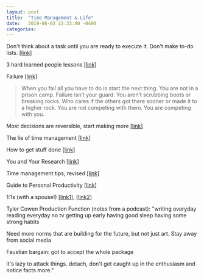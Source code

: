```yaml
---
layout: post
title:  "Time Management & Life"
date:   2019-06-02 22:33:40 -0400
categories:
---
```


Don't think about a task until you are ready to execute it. Don't make to-do lists. [[link]](https://dcgross.com/improvising-for-productivity/)

3 hard learned people lessons [[link]](https://alearningaday.blog/2020/01/11/3-hard-learned-people-lessons/)

Failure [[link]](https://itsonlychemo.wordpress.com/2019/05/02/failure/)
> When you fail all you have to do is start the next thing. You are not in a prison camp. Failure isn’t your guard. You aren’t scrubbing boots or breaking rocks.
Who cares if the others got there sooner or made it to a higher rock. You are not competing with them. You are competing with you.

Most decisions are reversible, start making more [[link]](https://cynthiabellmcgillis.com/2019/05/16/some-thoughts-on-working-more-effectively/?ck_subscriber_id=334907275)




The lie of time management [[link]](https://medium.com/@rwuebker/one-sixty-eight-558a4a25690e)

How to get stuff done [[link]](https://marginalrevolution.com/marginalrevolution/2012/04/how-to-get-stuff-done.html)

You and Your Research [[link]](http://www.cs.virginia.edu/~robins/YouAndYourResearch.html)

Time management tips, revised [[link]](https://marginalrevolution.com/marginalrevolution/2014/09/do-i-wish-to-revise-my-time-management-tips.html)

Guide to Personal Productivity [[link]](https://pmarchive.com/guide_to_personal_productivity.html)

1:1s (with a spouse!) [[link1]](https://twitter.com/benskuhn/status/1129821723312971777), [[link2]](https://guzey.com/personal/how-to-use-your-wife/?utm_campaign=Best%20of%20Twitter&utm_medium=email&utm_source=Revue%20newsletter)


Tyler Cowen Production Function (notes from a podcast):
"writing everyday
reading everyday
no tv
getting up early
having good sleep
having some strong habits

Need more norms that are building for the future, but not just art. Stay away from social media

Faustian bargain: got to accept the whole package

it's lazy to attack things. detach, don't get caught up in the enthusiasm and notice facts more."
